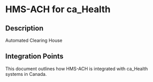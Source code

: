 # HMS-ACH for ca_Health

## Description

Automated Clearing House

## Integration Points

This document outlines how HMS-ACH is integrated with ca_Health systems in Canada.
